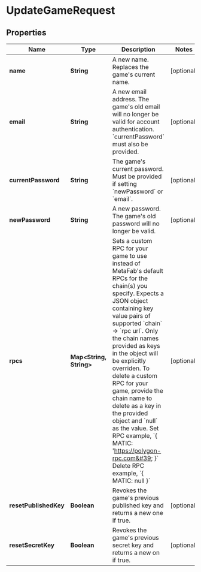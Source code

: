 

# UpdateGameRequest


## Properties

| Name | Type | Description | Notes |
|------------ | ------------- | ------------- | -------------|
|**name** | **String** | A new name. Replaces the game&#39;s current name. |  [optional] |
|**email** | **String** | A new email address. The game&#39;s old email will no longer be valid for account authentication. &#x60;currentPassword&#x60; must also be provided. |  [optional] |
|**currentPassword** | **String** | The game&#39;s current password. Must be provided if setting &#x60;newPassword&#x60; or &#x60;email&#x60;. |  [optional] |
|**newPassword** | **String** | A new password. The game&#39;s old password will no longer be valid. |  [optional] |
|**rpcs** | **Map&lt;String, String&gt;** | Sets a custom RPC for your game to use instead of MetaFab&#39;s default RPCs for the chain(s) you specify.  Expects a JSON object containing key value pairs of supported &#x60;chain&#x60; -&gt; &#x60;rpc url&#x60;. Only the chain names provided as keys in the object will be explicitly overriden. To delete a custom RPC for your game, provide the chain name to delete as a key in the provided object and &#x60;null&#x60; as the value.  Set RPC example, &#x60;{ MATIC: &#39;https://polygon-rpc.com&#39; }&#x60; Delete RPC example, &#x60;{ MATIC: null }&#x60; |  [optional] |
|**resetPublishedKey** | **Boolean** | Revokes the game&#39;s previous published key and returns a new one if true. |  [optional] |
|**resetSecretKey** | **Boolean** | Revokes the game&#39;s previous secret key and returns a new on if true. |  [optional] |



